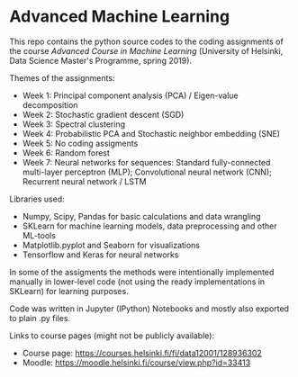 # Advanced Machine Learning
This repo contains the python source codes to the coding assignments of the course _Advanced Course in Machine Learning_ (University of Helsinki, Data Science Master's Programme, spring 2019).

Themes of the assignments:
- Week 1: Principal component analysis (PCA) / Eigen-value decomposition
- Week 2: Stochastic gradient descent (SGD)
- Week 3: Spectral clustering
- Week 4: Probabilistic PCA and Stochastic neighbor embedding (SNE)
- Week 5: No coding assigments
- Week 6: Random forest
- Week 7: Neural networks for sequences: Standard fully-connected multi-layer perceptron (MLP); Convolutional neural network (CNN); Recurrent neural network / LSTM

Libraries used:
- Numpy, Scipy, Pandas for basic calculations and data wrangling
- SKLearn for machine learning models, data preprocessing and other ML-tools
- Matplotlib.pyplot and Seaborn for visualizations
- Tensorflow and Keras for neural networks

In some of the assigments the methods were intentionally implemented manually in lower-level code (not using the ready implementations in SKLearn) for learning purposes.

Code was written in Jupyter (IPython) Notebooks and mostly also exported to plain .py files.

Links to course pages (might not be publicly available):
- Course page: https://courses.helsinki.fi/fi/data12001/128936302
- Moodle: https://moodle.helsinki.fi/course/view.php?id=33413
